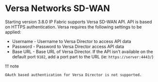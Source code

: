 # Versa Networks SD-WAN

Starting version 3.8.0 IP Fabric supports Versa SD-WAN API. API is based
on HTTPS authentication. Versa requires the following settings to be
applied:

-   Username - Username to Versa Director to access API data
-   Password - Password to Versa Director access API data
-   Base URL - Base URL of Versa Director. If the API isn't available on
    the default port `9182`, add a port part to the URL (ie: `https://server:4443/`)

!!! note

    OAuth based authentication for Versa Director is not supported.

